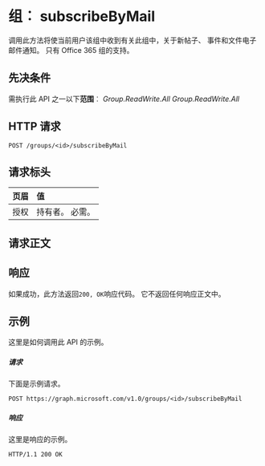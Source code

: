 # <a name="group-subscribebymail"></a>组︰ subscribeByMail

调用此方法将使当前用户该组中收到有关此组中，关于新帖子、 事件和文件电子邮件通知。 只有 Office 365 组的支持。

## <a name="prerequisites"></a>先决条件
需执行此 API 之一以下**范围**︰ *Group.ReadWrite.All* 
*Group.ReadWrite.All*
## <a name="http-request"></a>HTTP 请求
<!-- { "blockType": "ignored" } -->
```http
POST /groups/<id>/subscribeByMail
```
## <a name="request-headers"></a>请求标头
| 页眉       | 值 |
|:---------------|:--------|
| 授权  | 持有者<token>。 必需。  |

## <a name="request-body"></a>请求正文

## <a name="response"></a>响应
如果成功，此方法返回`200, OK`响应代码。 它不返回任何响应正文中。

## <a name="example"></a>示例
这里是如何调用此 API 的示例。
##### <a name="request"></a>请求
下面是示例请求。
<!-- {
  "blockType": "request",
  "name": "group_subscribebymail"
}-->
```http
POST https://graph.microsoft.com/v1.0/groups/<id>/subscribeByMail
```

##### <a name="response"></a>响应
这里是响应的示例。 
<!-- {
  "blockType": "response",
  "truncated": true
} -->
```http
HTTP/1.1 200 OK
```

<!-- uuid: 8fcb5dbc-d5aa-4681-8e31-b001d5168d79
2015-10-25 14:57:30 UTC -->
<!-- {
  "type": "#page.annotation",
  "description": "group: subscribeByMail",
  "keywords": "",
  "section": "documentation",
  "tocPath": ""
}-->